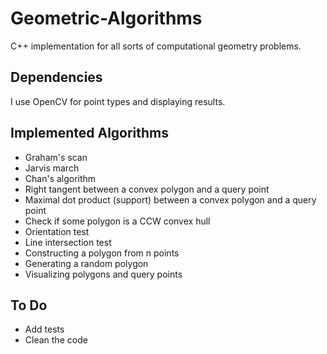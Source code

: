 # Geometric-Algorithms
C++ implementation for all sorts of computational geometry problems. 

## Dependencies
I use OpenCV for point types and displaying results. 

## Implemented Algorithms
- Graham's scan
- Jarvis march
- Chan's algorithm
- Right tangent between a convex polygon and a query point
- Maximal dot product (support) between a convex polygon and a query point
- Check if some polygon is a CCW convex hull
- Orientation test
- Line intersection test
- Constructing a polygon from n points
- Generating a random polygon 
- Visualizing polygons and query points

## To Do
- Add tests
- Clean the code
